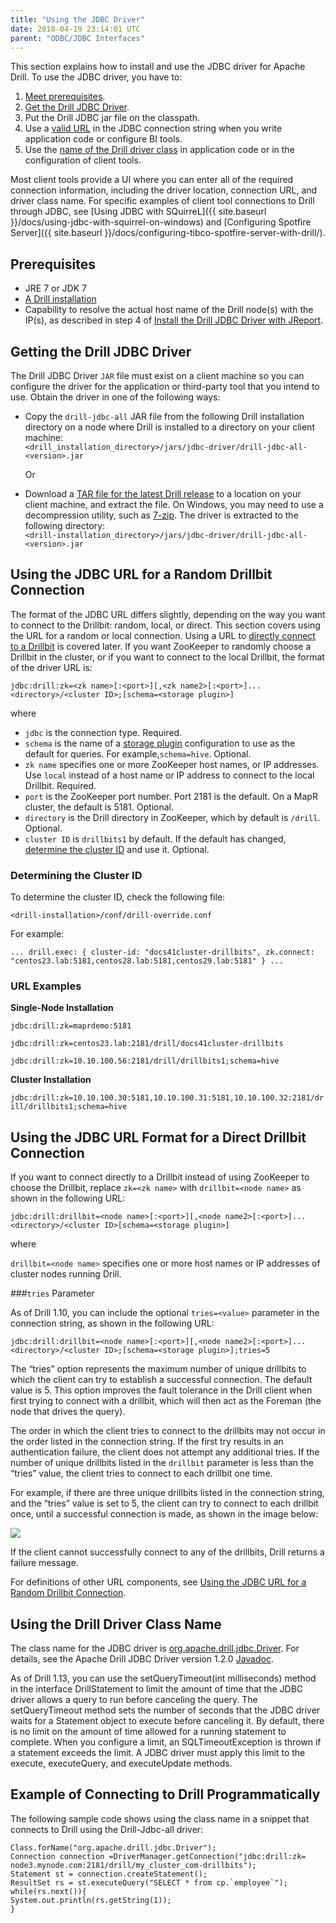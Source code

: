 ```yaml
---
title: "Using the JDBC Driver"
date: 2018-04-19 23:14:01 UTC
parent: "ODBC/JDBC Interfaces"
---
```

This section explains how to install and use the JDBC driver for Apache Drill. To use the JDBC driver, you have to:

1. [Meet prerequisites]({{site.baseurl}}/docs/using-the-jdbc-driver/#prerequisites).
2. [Get the Drill JDBC Driver]({{site.baseurl}}/docs/using-the-jdbc-driver/#getting-the-drill-jdbc-driver).
3. Put the Drill JDBC jar file on the classpath.
4. Use a [valid URL]({{site.baseurl}}/docs/using-the-jdbc-driver/#using-the-jdbc-url-for-a-random-drillbit-connection) in the JDBC connection string when you write application code or configure BI tools.
5. Use the [name of the Drill driver class]({{site.baseurl}}/docs/using-the-jdbc-driver/#using-the-drill-driver-class-name) in application code or in the configuration of client tools.

Most client tools provide a UI where you can enter all of the required connection information, including the driver location, connection URL, and driver class name. For specific examples of client tool connections to Drill through JDBC, see [Using JDBC with SQuirreL]({{ site.baseurl }}/docs/using-jdbc-with-squirrel-on-windows) and [Configuring Spotfire Server]({{ site.baseurl }}/docs/configuring-tibco-spotfire-server-with-drill/).

## Prerequisites

  * JRE 7 or JDK 7  
  * [A Drill installation]({{site.baseurl}}/docs/install-drill/)  
  * Capability to resolve the actual host name of the Drill node(s) with the IP(s), as described in step 4 of [Install the Drill JDBC Driver with JReport]({{site.baseurl}}/docs/configuring-jreport-with-drill/#step-1:-install-the-drill-jdbc-driver-with-jreport). 

## Getting the Drill JDBC Driver

The Drill JDBC Driver `JAR` file must exist on a client machine so you can configure the driver for the application or third-party tool that you intend to use. Obtain the driver in one of the following ways:

* Copy the `drill-jdbc-all` JAR file from the following Drill installation directory on a node where Drill is installed to a directory on your client machine:  
   `<drill_installation_directory>/jars/jdbc-driver/drill-jdbc-all-<version>.jar`  

   Or

* Download a [TAR file for the latest Drill release](http://apache.osuosl.org/drill/) to a location on your client machine, and extract the file. On Windows, you may need to use a decompression utility, such as [7-zip](http://www.7-zip.org/). The driver is extracted to the following directory:  
   `<drill-installation_directory>/jars/jdbc-driver/drill-jdbc-all-<version>.jar`

## Using the JDBC URL for a Random Drillbit Connection 

The format of the JDBC URL differs slightly, depending on the way you want to connect to the Drillbit: random, local, or direct. This section covers using the URL for a random or local connection. Using a URL to [directly connect to a Drillbit]({{site.baseurl}}/docs/using-the-jdbc-driver/#using-the-jdbc-url-format-for-a-direct-drillbit-connection) is covered later. If you want ZooKeeper to randomly choose a Drillbit in the cluster, or if you want to connect to the local Drillbit, the format of the driver URL is:

`jdbc:drill:zk=<zk name>[:<port>][,<zk name2>[:<port>]... `  
  `<directory>/<cluster ID>;[schema=<storage plugin>]`

where

* `jdbc` is the connection type. Required.  
* `schema` is the name of a [storage plugin]({{site.baseurl}}/docs/storage-plugin-registration) configuration to use as the default for queries. For example,`schema=hive`. Optional.  
* `zk name` specifies one or more ZooKeeper host names, or IP addresses. Use `local` instead of a host name or IP address to connect to the local Drillbit. Required. 
* `port` is the ZooKeeper port number. Port 2181 is the default. On a MapR cluster, the default is 5181. Optional. 
* `directory` is the Drill directory in ZooKeeper, which by default is `/drill`. Optional. 
* `cluster ID` is `drillbits1` by default. If the default has changed, [determine the cluster ID]({{site.baseurl}}/docs/using-the-jdbc-driver/#determining-the-cluster-id) and use it. Optional.

### Determining the Cluster ID

To determine the cluster ID, check the following file:

`<drill-installation>/conf/drill-override.conf`

For example:

`...
drill.exec: {
  cluster-id: "docs41cluster-drillbits",
  zk.connect: "centos23.lab:5181,centos28.lab:5181,centos29.lab:5181"
}
...`

### URL Examples

**Single-Node Installation**

`jdbc:drill:zk=maprdemo:5181`

`jdbc:drill:zk=centos23.lab:2181/drill/docs41cluster-drillbits`

`jdbc:drill:zk=10.10.100.56:2181/drill/drillbits1;schema=hive`

**Cluster Installation**

`jdbc:drill:zk=10.10.100.30:5181,10.10.100.31:5181,10.10.100.32:2181/drill/drillbits1;schema=hive`

## Using the JDBC URL Format for a Direct Drillbit Connection

If you want to connect directly to a Drillbit instead of using ZooKeeper to choose the Drillbit, replace `zk=<zk name>` with `drillbit=<node name>` as shown in the following URL:

`jdbc:drill:drillbit=<node name>[:<port>][,<node name2>[:<port>]... `  
  `<directory>/<cluster ID>[schema=<storage plugin>]`

where

`drillbit=<node name>` specifies one or more host names or IP addresses of cluster nodes running Drill.  

###`tries` Parameter 

As of Drill 1.10, you can include the optional `tries=<value>` parameter in the connection string, as shown in the following URL:  


    jdbc:drill:drillbit=<node name>[:<port>][,<node name2>[:<port>]...
    <directory>/<cluster ID>;[schema=<storage plugin>];tries=5  

The “tries” option represents the maximum number of unique drillbits to which the client can try to establish a successful connection. The default value is 5. This option improves the fault tolerance in the Drill client when first trying to connect with a drillbit, which will then act as the Foreman (the node that drives the query).  
 
The order in which the client tries to connect to the drillbits may not occur in the order listed in the connection string. If the first try results in an authentication failure, the client does not attempt any additional tries. If the number of unique drillbits listed in the `drillbit` parameter is less than the “tries” value, the client tries to connect to each drillbit one time.   

For example, if there are three unique drillbits listed in the connection string, and the “tries” value is set to 5, the client can try to connect to each drillbit once, until a successful connection is made, as shown in the image below: 

![](http://i.imgur.com/MJ9qChJ.png)  

If the client cannot successfully connect to any of the drillbits, Drill returns a failure message. 

For definitions of other URL components, see [Using the JDBC URL for a Random Drillbit Connection]({{site.baseurl}}/docs/using-the-jdbc-driver/#using-the-jdbc-url-for-a-random-drillbit-connection).

## Using the Drill Driver Class Name

The class name for the JDBC driver is [org.apache.drill.jdbc.Driver]({{site.baseurl}}/api/1.2/jdbc/). For details, see the Apache Drill JDBC Driver version 1.2.0 [Javadoc]({{site.baseurl}}/api/1.2/jdbc/).  

As of Drill 1.13, you can use the setQueryTimeout(int milliseconds) method in the interface DrillStatement to limit the amount of time that the JDBC driver allows a query to run before canceling the query. The setQueryTimeout method sets the number of seconds that the JDBC driver waits for a Statement object to execute before canceling it. By default, there is no limit on the amount of time allowed for a running statement to complete. When you configure a limit, an SQLTimeoutException is thrown if a statement exceeds the limit. A JDBC driver must apply this limit to the execute, executeQuery, and executeUpdate methods.

## Example of Connecting to Drill Programmatically

The following sample code shows using the class name in a snippet that connects to Drill using the Drill-Jdbc-all driver:

```
Class.forName("org.apache.drill.jdbc.Driver");
Connection connection =DriverManager.getConnection("jdbc:drill:zk=
node3.mynode.com:2181/drill/my_cluster_com-drillbits");
Statement st = connection.createStatement();
ResultSet rs = st.executeQuery("SELECT * from cp.`employee`");
while(rs.next()){
System.out.println(rs.getString(1));
}
```
